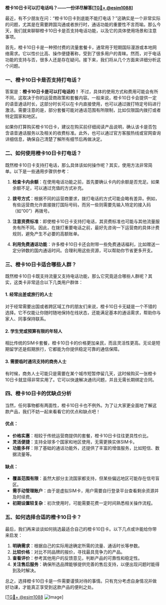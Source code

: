 **橙卡10日卡可以打电话吗？——一份详尽解答[[TG💪+ @esim1088](https://t.me/s/esim1088)]**

最近，有不少朋友在问：“橙卡10日卡到底能不能打电话？”这确实是一个非常实际的问题，尤其是在需要跨国沟通或者旅行时，通话功能的重要性不言而喻。那么今天，我们就来聊聊橙卡10日卡是否支持电话功能，以及它的具体使用场景和注意事项。

首先，橙卡10日卡是一种预付费的流量套餐卡，通常用于短期国际漫游或本地网络需求。它以性价比高、操作便捷著称，受到了很多用户的青睐。然而，对于电话功能的支持与否，很多人还是存在疑问。接下来，我们将从几个方面来详细分析这个问题。

### 一、橙卡10日卡是否支持打电话？

答案是：**橙卡10日卡是可以打电话的！** 不过，具体的使用方式和费用可能会有所不同，这取决于你的运营商政策和套餐内容。一般来说，橙卡10日卡会提供一定的语音通话时长，这部分时长可以在卡内直接使用，也可以通过拨打特定号码进行激活。需要注意的是，部分套餐可能对通话范围有所限制，比如仅限国内拨打或者特定国家和地区。

如果你打算购买橙卡10日卡，建议在购买前仔细阅读产品说明，确认该卡是否包含语音通话服务以及相关的收费标准。此外，也可以通过官方客服热线或官网查询详细信息，确保自己清楚了解所有细节后再做决定。

### 二、如何使用橙卡10日卡打电话？

既然橙卡10日卡支持打电话，那么具体该如何操作呢？其实，使用方法非常简单。以下是一些通用步骤供参考：

1. **检查卡内余额**：在使用电话功能之前，首先要确认卡内的余额是否充足。如果余额不足，可以通过充值的方式补充。

2. **拨号方式**：根据不同的运营商要求，拨打电话的方式可能会略有差异。例如，有些运营商允许直接拨打国际号码，而另一些则需要先输入特定的接入码（如“00”）再拨号。

3. **注意资费标准**：即使橙卡10日卡支持打电话，其资费标准也可能与其他流量服务有所不同。因此，在拨打重要电话之前，最好先咨询一下运营商的具体计费规则，避免产生不必要的高额账单。

4. **利用免费通话功能**：许多橙卡10日卡还会附带一些免费通话福利，比如赠送一定分钟数的国内通话时间。合理利用这些资源，可以帮助你节省更多开支。

### 三、橙卡10日卡适合哪些人群？

既然橙卡10日卡既支持流量又支持电话功能，那么它究竟适合哪些人群呢？其实，这类卡非常适合以下几类用户群体：

#### 1. 经常出差或旅行的人士
对于经常需要出国或者跨区域工作的朋友们来说，橙卡10日卡无疑是一个不错的选择。它不仅能让你随时随地保持在线状态，还能满足基本的通话需求，帮助你与家人、同事保持联系。

#### 2. 学生党或预算有限的年轻人
相比传统的SIM卡套餐，橙卡10日卡的价格更加亲民，而且灵活性更高。无论是短期留学还是假期旅行，它都能为你提供稳定可靠的通信保障。

#### 3. 需要临时通讯支持的商务人士
有时候，商务人士可能只是需要在某个城市短暂停留几天，这时候购买一张橙卡10日卡就显得非常实用了。它可以快速解决通讯问题，并且无需长期绑定合同。

### 四、橙卡10日卡的优缺点分析

当然，任何事物都有两面性，橙卡10日卡也不例外。为了让大家更全面地了解这款产品，我们不妨一起来看看它的优点和缺点吧！

#### 优点：
- **价格实惠**：相较于传统运营商提供的套餐，橙卡10日卡往往更具性价比。
- **灵活便捷**：支持全球多个国家和地区使用，无需更换实体SIM卡。
- **功能多样**：除了基础的通话功能外，还提供了丰富的增值服务，比如短信、数据流量等。

#### 缺点：
- **覆盖范围有限**：虽然大部分主流国家都支持，但某些偏远地区可能存在信号盲区。
- **需手动管理账户**：由于是虚拟SIM卡，用户需要自行登录平台查看剩余资源并及时续费。
- **初期设置较复杂**：初次使用时，可能需要花费一定时间熟悉相关操作流程。

### 五、如何选择合适的橙卡10日卡？

最后，我们再来谈谈如何挑选最适合自己的橙卡10日卡。以下几点或许能给你带来启发：

1. **明确需求**：根据自己的实际用途确定所需的流量、通话时长等参数。
2. **比较价格**：对比不同品牌的报价，寻找最具竞争力的产品。
3. **查看评价**：参考其他用户的反馈意见，判断产品的可靠性和稳定性。
4. **关注售后服务**：确保所选品牌能够提供完善的售后支持，以便出现问题时能得到及时解决。

总之，选择橙卡10日卡是一件需要谨慎对待的事情。只有充分考虑自身情况并做好功课，才能真正享受到这款产品的便利之处。

[[TG💪+ @esim1088](https://t.me/s/esim1088) ![Image](https://i.postimg.cc/4NQfJmqS/Snipaste-2025-05-13-00-14-12.png)]